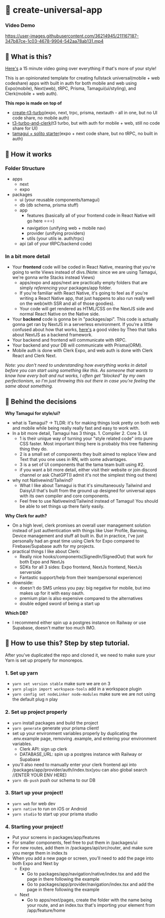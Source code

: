 # 🌌 create-universal-app

### Video Demo
https://user-images.githubusercontent.com/36214945/211167187-347b87ce-1c03-4678-9904-542aa78ab131.mp4


## 🌌 What is this?
[Here's](https://youtu.be/aTEv0-ZBbWk) a 15 minute video going over everything if that's more of your style!

This is an opinionated template for creating fullstack universal(mobile + web codeshare) apps with built in auth for both mobile and web using Expo(mobile), Next(web), tRPC, Prisma, Tamagui(ui/styling), and Clerk(mobile + web auth).

**This repo is made on top of**

- [create-t3-turbo](https://github.com/t3-oss/create-t3-turbo)(expo, next, trpc, prisma, nextauth - all in one, but no UI code share, no mobile auth)
- [t3-turbo-and-clerk](https://github.com/clerkinc/t3-turbo-and-clerk)(t3 turbo, but with auth for mobile + web, still no code share for UI)
- [tamagui + solito starter](https://github.com/tamagui/tamagui/tree/master/starters/next-expo-solito)(expo + next code share, but no tRPC, no built in auth)

## 🌟 How it works
### Folder Structure
- apps
  - next
  - expo
- packages
  - ui (your reusable components/tamagui)
  - db (db schema, prisma stuff)
  - app
    - features (basically all of your frontend code in React Native will go here ⭐️⭐️⭐️) 
    - navigation (unifying web + mobile nav)
    - provider (unifying providers)
    - utils (your utils ie. auth/trpc)
  - api (all of your tRPC/backend code)

### In a bit more detail
- Your **frontend** code will be coded in React Native, meaning that you're going to write Views instead of divs.(Note: since we are using Tamagui, we're gonna write Stacks instead Views)
  - apps/expo and apps/next are practically empty folders that are simply _referencing_ your packages/app folder.
  - If you're familiar with React Native, it's going to feel as if you're writing a React Native app, that just happens to also run really well on the web(with SSR and all of those goodies).
  - Your code will get rendered as HTML/CSS on the NextJS side and normal React Native on the Native side.
- Your **backend** code is gonna be in "packages/api". This code is actually gonna get ran by NextJS in a serverless environment. If you're a little confused about how that works, [here's](https://www.youtube.com/watch?v=2cB5Fh46Vi4&t=1017s) a good video by Theo that talks about NextJS as a backend framework.
- Your backend and frontend will communicate with tRPC.
- Your backend and your DB will communicate with Prisma(ORM).
- Mobile auth is done with Clerk Expo, and web auth is done with Clerk React and Clerk Next.

_Note: you don't need to understanding how everything works in detail before you can start using something like this. As someone that wants to know how every bolt and nut works, I often get "blocked" by my own perfectionism, so I'm just throwing this out there in case you're feeling the same about something._

## 💭 Behind the decisions

**Why Tamagui for style/ui?**

- what is Tamagui? -> TLDR: it's for making things look pretty on both web and mobile while being really really fast and easy to work with.
- In a bit more detail, Tamagui has 3 things. 1. Compiler 2. Core 3. UI
  - 1 is their unique way of turning your "style related code" into pure CSS faster. Most important thing here is probably this tree flattening thing they do.
  - 2 is a small set of components they built aimed to replace View and Text that you one uses in RN, with some advantages.
  - 3 is a set of UI components that the tama team built using #2.
  - if you want a bit more detail, either visit their website or join discord channel or ask ChatGPT(I admit it's not the simplest thing out there)
- why not Nativewind/Tailwind?
  - What I like about Tamagui is that it's simultaneously Tailwind and DaisyUI that's built from the ground up designed for universal apps with its own compiler and core components.
  - Feel free to use Nativewind/Tailwind instead of Tamagui! You should be able to set things up there fairly easily.

**Why Clerk for auth?**
- On a high level, clerk promises an overall user management solution instead of just authentication with things like User Profile, Banning, Device management and stuff all built in. But in practice, I've just personally had an great time using Clerk for Expo compared to Firebase/Supabase auth for my projects.
- practical things I like about Clerk:
  - Really nice hooks/components(SignedIn/SignedOut) that work for both Expo and NextJs
  - SDKs for all 3 sides: Expo frontend, NextJs frontend, NextJs serverside
  - Fantastic support/help from their team(personal experience)
- downside:
  - doesn't do SMS unless you pay: big negative for mobile, but imo makes up for it with easy oauth.
  - premium plan is also expensive compared to the alternatives
  - double edged sword of being a start up


**Which DB?**
- I recommend either spin up a postgres instance on Railway or use Supabase, doesn't matter too much IMO.


## 🔨 How to use this? Step by step tutorial.
After you've duplicated the repo and cloned it, we need to make sure your Yarn is set up properly for monorepos.

### 1. Set up yarn
- `yarn set version stable` make sure we are on 3 
- `yarn plugin import workspace-tools` add in a workspace plugin 
- `yarn config set nodeLinker node-modules` make sure we are not using the default plug n play 

### 2. Set up project properly
- `yarn` install packages and build the project
- `yarn generate` generate your prisma client!
- set up your environment variables properly by duplicating the .env.example page, removing .example, and entering your environment variables.
  - Clerk API: sign up clerk
  - DATABASE_URL: spin up a postgres instance with Railway or Supabase
- you'll also need to manually enter your clerk frontend api into /packages/app/provider/auth/index.tsx(you can also global search //ENTER YOUR ENV HERE)
- `yarn db-push` push our schema to our DB


### 3. Start up your project!
- `yarn web` for web dev
- `yarn native` to run on iOS or Android
- `yarn studio` to start up your prisma studio

### 4. Starting your project!
- Put your screens in packages/app/features
- For smaller components, feel free to put them in /packages/ui
- For new routes, add them in /packages/api/src/router, and make sure you merge them in index.ts
- When you add a new page or screen, you'll need to add the page into both Expo and Next by
  - Expo
    - Go to packages/app/navigation/native/index.tsx and add the page in there following the example
    - Go to packages/app/provider/navigation/index.tsx and add the page in there following the example
  - Next
    - Go to apps/next/pages, create the folder with the name being your route, and an index.tsx that's importing your element from /app/feature/home
